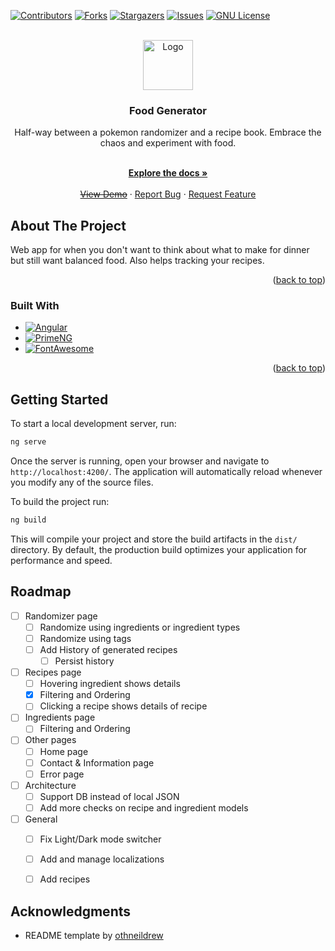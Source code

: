 <!-- Improved compatibility of back to top link: See: https://github.com/othneildrew/Best-README-Template/pull/73 -->
<a name="readme-top"></a>
<!--
*** Thanks for checking out the Best-README-Template. If you have a suggestion
*** that would make this better, please fork the repo and create a pull request
*** or simply open an issue with the tag "enhancement".
*** Don't forget to give the project a star!
*** Thanks again! Now go create something AMAZING! :D
-->



<!-- PROJECT SHIELDS -->
<!--
*** I'm using markdown "reference style" links for readability.
*** Reference links are enclosed in brackets [ ] instead of parentheses ( ).
*** See the bottom of this document for the declaration of the reference variables
*** for contributors-url, forks-url, etc. This is an optional, concise syntax you may use.
*** https://www.markdownguide.org/basic-syntax/#reference-style-links
-->
[![Contributors][contributors-shield]][contributors-url]
[![Forks][forks-shield]][forks-url]
[![Stargazers][stars-shield]][stars-url]
[![Issues][issues-shield]][issues-url]
[![GNU License][license-shield]][license-url]


<!-- PROJECT LOGO -->
<br />
<div align="center">
  <a href="https://github.com/EspylArva/food-generator">
    <img src="https://github.com/EspylArva/food-generator/blob/master/app/src/main/res/mipmap-xxxhdpi/ic_launcher.png" alt="Logo" width="80" height="80">
  </a>

<h3 align="center">Food Generator</h3>
  Half-way between a pokemon randomizer and a recipe book. Embrace the chaos and experiment with food.
  <p align="center">
    <br />
    <a href="https://github.com/EspylArva/food-generator"><strong>Explore the docs »</strong></a>
    <br />
    <br />
    <a href="https://github.com/EspylArva/food-generator"><s>View Demo</s></a>
     · 
    <a href="https://github.com/EspylArva/food-generator/issues">Report Bug</a>
     · 
    <a href="https://github.com/EspylArva/food-generator/issues">Request Feature</a>
  </p>
</div>

## About The Project
Web app for when you don't want to think about what to make for dinner but still want balanced food. 
Also helps tracking your recipes.

<p align="right">(<a href="#readme-top">back to top</a>)</p>

### Built With

* [![Angular][Angular-badge]][Angular-url]
* [![PrimeNG][PrimeNG-badge]][PrimeNG-url]
* [![FontAwesome][FontAwesome-badge]][FontAwesome-url]

<p align="right">(<a href="#readme-top">back to top</a>)</p>

## Getting Started

To start a local development server, run:

```bash
ng serve
```

Once the server is running, open your browser and navigate to `http://localhost:4200/`. The application will automatically reload whenever you modify any of the source files.

To build the project run:

```bash
ng build
```

This will compile your project and store the build artifacts in the `dist/` directory. By default, the production build optimizes your application for performance and speed.

## Roadmap

- [ ] Randomizer page
    - [ ] Randomize using ingredients or ingredient types
    - [ ] Randomize using tags
    - [ ] Add History of generated recipes
        - [ ] Persist history

- [ ] Recipes page
    - [ ] Hovering ingredient shows details
    - [x] Filtering and Ordering
    - [ ] Clicking a recipe shows details of recipe
- [ ] Ingredients page
    - [ ] Filtering and Ordering
- [ ] Other pages
    - [ ] Home page
    - [ ] Contact & Information page
    - [ ] Error page
- [ ] Architecture
    - [ ] Support DB instead of local JSON
    - [ ] Add more checks on recipe and ingredient models
- [ ] General
    - [ ] Fix Light/Dark mode switcher
    - [ ] Add and manage localizations
    - [ ] Add recipes


## Acknowledgments
- README template by <a href="https://github.com/othneildrew">othneildrew</a>


<!-- LINKS -->

[Angular-badge]: https://img.shields.io/badge/Angular-0F0F11?style=for-the-badge&logo=angular
[PrimeNG-badge]: https://img.shields.io/badge/PrimeNG-DD0031?style=for-the-badge&logo=primeng
[FontAwesome-badge]: https://img.shields.io/badge/Font%20Awesome-3D03A7?style=for-the-badge&logo=fontawesome
[Angular-url]: https://kotlinlang.org
[PrimeNG-url]: https://kotlinlang.org
[FontAwesome-url]: https://kotlinlang.org


[contributors-shield]: https://img.shields.io/github/contributors/EspylArva/food-generator.svg?style=for-the-badge
[contributors-url]: https://github.com/EspylArva/food-generator/graphs/contributors
[forks-shield]: https://img.shields.io/github/forks/EspylArva/food-generator.svg?style=for-the-badge
[forks-url]: https://github.com/EspylArva/food-generator/network/members
[stars-shield]: https://img.shields.io/github/stars/food-generator/repo_name.svg?style=for-the-badge
[stars-url]: https://github.com/EspylArva/food-generator/stargazers
[issues-shield]: https://img.shields.io/github/issues/EspylArva/food-generator.svg?style=for-the-badge
[issues-url]: https://github.com/EspylArva/food-generator/issues
[license-shield]: https://img.shields.io/github/license/EspylArva/food-generator.svg?style=for-the-badge
[license-url]: https://github.com/EspylArva/food-generator/blob/master/LICENSE.txt
[release-url]: https://github.com/EspylArva/food-generator/releases
[nightly-build]: https://github.com/EspylArva/food-generator/tree/master
[latest-stable-build]: https://github.com/EspylArva/food-generator/releases/latest